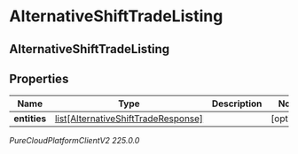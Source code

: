 # AlternativeShiftTradeListing

## AlternativeShiftTradeListing

## Properties

|Name | Type | Description | Notes|
|------------ | ------------- | ------------- | -------------|
| **entities** | [list[AlternativeShiftTradeResponse]](AlternativeShiftTradeResponse) |  | [optional] |



_PureCloudPlatformClientV2 225.0.0_
